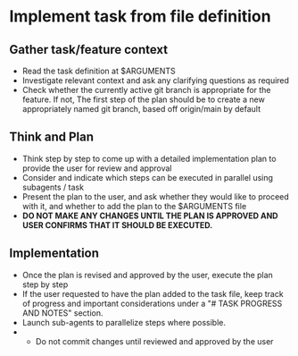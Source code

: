 # Implement task from file definition

## Gather task/feature context
- Read the task definition at $ARGUMENTS
- Investigate relevant context and ask any clarifying questions as required
- Check whether the currently active git branch is appropriate for the feature. If not, The first step of the plan should be to create a new appropriately named git branch, based off origin/main by default

## Think and Plan
- Think step by step to come up with a detailed implementation plan to provide the user for review and approval 
- Consider and indicate which steps can be executed in parallel using subagents / task
- Present the plan to the user, and ask whether they would like to proceed with it, and whether to add the plan to the $ARGUMENTS file
- **DO NOT MAKE ANY CHANGES UNTIL THE PLAN IS APPROVED AND USER CONFIRMS THAT IT SHOULD BE EXECUTED.**

## Implementation
- Once the plan is revised and approved by the user, execute the plan step by step
- If the user requested to have the plan added to the task file, keep track of progress and important considerations under a "# TASK PROGRESS AND NOTES" section. 
- Launch sub-agents to parallelize steps where possible.
- - Do not commit changes until reviewed and approved by the user